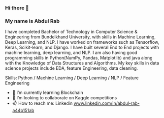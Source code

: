 ### Hi there 👋
### My name is Abdul Rab
I have completed Bachelor of Technology in Computer Science & Engineering from Bundelkhand University, with skills in Machine Learning, Deep Learning, and NLP. I have worked on frameworks such as Tensorflow, Keras, Scikit-learn, and Django. I have built several End to End projects with machine learning, deep learning, and NLP. I am also having good programming skills in Python(NumPy, Pandas, Matplotlib) and java along with the Knowledge of Data Structures and Algorithms.
My key skills in data science projects include EDA, feature Engineering, data cleaning.

Skills: Python / Machine Learning / Deep Learning / NLP / Feature Engineering

- 🌱 I’m currently learning Blockchain
- 👯 I’m looking to collaborate on Kaggle competitions
- 📫 How to reach me: Linkedin
www.linkedin.com/in/abdul-rab-a44b151ab

<!--
**abdul-rab-722/abdul-rab-722** is a ✨ _special_ ✨ repository because its `README.md` (this file) appears on your GitHub profile.

Here are some ideas to get you started:

- 🔭 I’m currently working on ...
- 🌱 I’m currently learning ...
- 👯 I’m looking to collaborate on ...
- 🤔 I’m looking for help with ...
- 💬 Ask me about ...
- 📫 How to reach me: ...
- 😄 Pronouns: ...
- ⚡ Fun fact: ...
-->
